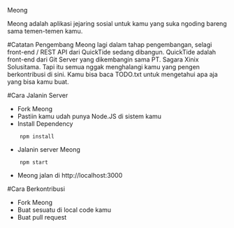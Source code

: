 Meong

Meong adalah aplikasi jejaring sosial untuk kamu yang suka ngoding bareng sama temen-temen kamu.

#Catatan Pengembang
Meong lagi dalam tahap pengembangan, selagi front-end / REST API dari QuickTide sedang dibangun.
QuickTide adalah front-end dari Git Server yang dikembangin sama PT. Sagara Xinix Solusitama.
Tapi itu semua nggak menghalangi kamu yang pengen berkontribusi di sini. Kamu bisa baca TODO.txt
untuk mengetahui apa aja yang bisa kamu buat.

#Cara Jalanin Server
- Fork Meong
- Pastiin kamu udah punya Node.JS di sistem kamu
- Install Dependency
```
    npm install
```
- Jalanin server Meong
```
    npm start
```
- Meong jalan di http://localhost:3000

#Cara Berkontribusi
- Fork Meong
- Buat sesuatu di local code kamu
- Buat pull request
